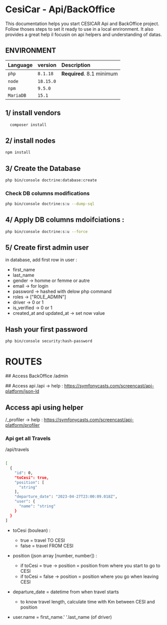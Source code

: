 # CesiCar - Api/BackOffice
This documentation helps you start CESICAR Api and BackOffice project. Follow thoses steps to set it ready to use in a local enrironment.
It also provides a great help il focusin on api helpers and understanding of datas.

## ENVIRONMENT
| Language | version     | Description                |
| :-------- | :------- | :------------------------- |
| `php` | `8.1.18` | **Required**. 8.1 minimum |
| `node` | `18.15.0` |  |
| `npm` | `9.5.0` |  |
| `MariaDB` | `15.1` | |

## 1/ install vendors
```bash
  composer install
```
## 2/ install nodes
```bash
npm install
```

## 3/ Create the Database
```bash
php bin/console doctrine:database:create
```

### Check DB columns modifications
```bash
php bin/console doctrine:s:u --dump-sql
```

## 4/ Apply DB columns mdoifciations :
```bash
php bin/console doctrine:s:u --force
```

## 5/ Create first admin user
in database, add first row in user :
- first_name
- last_name
- gender -> homme or femme or autre
- email -> for login
- password -> hashed with delow php command
- roles -> ["ROLE_ADMIN"]
- driver -> 0 or 1
- is_verified -> 0 or 1
- created_at and updated_at -> set now value
## Hash your first password
```bash
php bin/console security:hash-password
```

# ROUTES

## Access BackOffice
/admin

## Access api
/api
-> help : https://symfonycasts.com/screencast/api-platform/json-ld

## Access api using helper
/_profiler
-> help : https://symfonycasts.com/screencast/api-platform/profiler

### Api get all Travels
/api/travels
```bash

[
  {
    "id": 0,
    "toCesi": true,
    "position": [
      "string"
    ],
    "departure_date": "2023-04-27T23:00:09.018Z",
    "user": {
      "name": "string"
    }
  }
]
```
- toCesi (boulean) :
  - true = travel TO CESI
  - false = travel FROM CESI

- position (json array [number, number]) :
  - if toCesi = true -> position = position from where you start to go to CESI
  - if toCesi = false -> position = position where you go when leaving CESI

- departure_date = datetime from when travel starts
  - to know travel length, calculate time with Km between CESI and position

- user.name = first_name.' '.last_name (of driver)